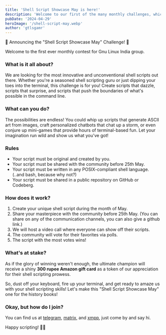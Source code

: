 ```yaml
---
title: 'Shell Script Showcase May is here!'
description: 'Welcome to our first of the many monthly challenges, which we will be hosting in the future. This month we are looking for the most innovative and unconventional shell scripts out there.'
pubDate: '2024-04-29'
heroImage: '/shell-script-may.webp'
author: 'gtlsgamr'
---
```


🎉 Announcing the "Shell Script Showcase May" Challenge! 🎉

Welcome to the first ever monthly contest for Gnu Linux India group.

### What is it all about?

We are looking for the most innovative and unconventional shell scripts out there. Whether you're a seasoned shell
scripting guru or just dipping your toes into the terminal, this challenge is for you! Create scripts that dazzle,
scripts that surprise, and scripts that push the boundaries of what's possible in the command line.

### What can you do?

The possibilities are endless! You could whip up scripts that generate ASCII art from images, craft personalized
chatbots that chat up a storm, or even conjure up mini-games that provide hours of terminal-based fun. Let your
imagination run wild and show us what you've got!

### Rules

- Your script must be original and created by you.
- Your script must be shared with the community before 25th May.
- Your script must be written in any POSIX-compliant shell language. (..and bash, because why not?)
- Your script must be shared in a public repository on GitHub or Codeberg.

### How does it work?

1. Create your unique shell script during the month of May.
2. Share your masterpiece with the community before 25th May. (You can share on any of the communication channels, you
   can also give a github link.)
3. We will host a video call where everyone can show off their scripts.
3. The community will vote for their favorites via polls.
4. The script with the most votes wins!

### What's at stake?

As if the glory of winning weren't enough, the ultimate champion will receive a shiny **300 rupee Amazon gift card** as
a token of our appreciation for their shell scripting prowess.

So, dust off your keyboard, fire up your terminal, and get ready to amaze us with your shell scripting skills! Let's
make this "Shell Script Showcase May" one for the history books!

### Okay, but how do I join?

You can find us at [telegram](https://t.me/GnuLinuxIndia),
    [matrix](https://matrix.to/#/#glispace:matrix.org), and
    [xmpp](xmpp:gnulinuxindia@conference.projectsegfau.lt), just
    come by and say hi.

Happy scripting! 🚀🐚
